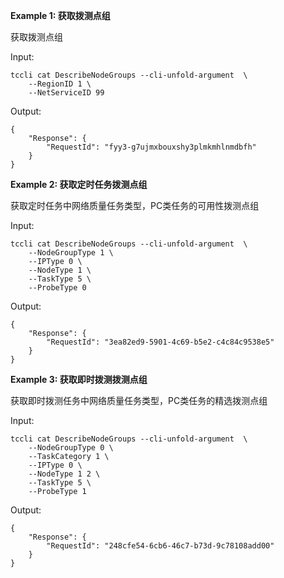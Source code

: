 **Example 1: 获取拨测点组**

获取拨测点组


Input: 

```
tccli cat DescribeNodeGroups --cli-unfold-argument  \
    --RegionID 1 \
    --NetServiceID 99
```

Output: 
```
{
    "Response": {
        "RequestId": "fyy3-g7ujmxbouxshy3plmkmhlnmdbfh"
    }
}
```

**Example 2: 获取定时任务拨测点组**

获取定时任务中网络质量任务类型，PC类任务的可用性拨测点组

Input: 

```
tccli cat DescribeNodeGroups --cli-unfold-argument  \
    --NodeGroupType 1 \
    --IPType 0 \
    --NodeType 1 \
    --TaskType 5 \
    --ProbeType 0
```

Output: 
```
{
    "Response": {
        "RequestId": "3ea82ed9-5901-4c69-b5e2-c4c84c9538e5"
    }
}
```

**Example 3: 获取即时拨测拨测点组**

获取即时拨测任务中网络质量任务类型，PC类任务的精选拨测点组

Input: 

```
tccli cat DescribeNodeGroups --cli-unfold-argument  \
    --NodeGroupType 0 \
    --TaskCategory 1 \
    --IPType 0 \
    --NodeType 1 2 \
    --TaskType 5 \
    --ProbeType 1
```

Output: 
```
{
    "Response": {
        "RequestId": "248cfe54-6cb6-46c7-b73d-9c78108add00"
    }
}
```

